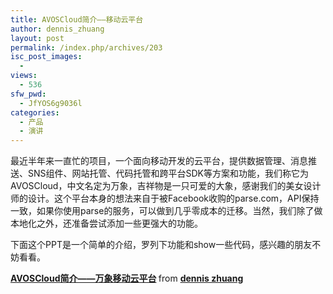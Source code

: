 ```yaml
---
title: AVOSCloud简介——移动云平台
author: dennis_zhuang
layout: post
permalink: /index.php/archives/203
isc_post_images:
  - 
views:
  - 536
sfw_pwd:
  - JfYOS6g9036l
categories:
  - 产品
  - 演讲
---
```

<div id="post-entry-excerpt-203" class="entry-part">
  <p>
    最近半年来一直忙的项目，一个面向移动开发的云平台，提供数据管理、消息推送、SNS组件、网站托管、代码托管和跨平台SDK等方案和功能，我们称它为AVOSCloud，中文名定为万象，吉祥物是一只可爱的大象，感谢我们的美女设计师的设计。这个平台本身的想法来自于被Facebook收购的parse.com，API保持一致，如果你使用parse的服务，可以做到几乎零成本的迁移。当然，我们除了做本地化之外，还准备尝试添加一些更强大的功能。
  </p>
  
  <p>
    下面这个PPT是一个简单的介绍，罗列下功能和show一些代码，感兴趣的朋友不妨看看。
  </p>
  
  <div style="margin-bottom:5px">
    <strong> <a href="https://www.slideshare.net/killme2008/intro-25345451" title="AVOSCloud简介——万象移动云平台" target="_blank">AVOSCloud简介——万象移动云平台</a> </strong> from <strong><a href="http://www.slideshare.net/killme2008" target="_blank">dennis zhuang</a></strong>
  </div>
</div>

<div id="post-footer-203" class="post-footer clear">
</div>